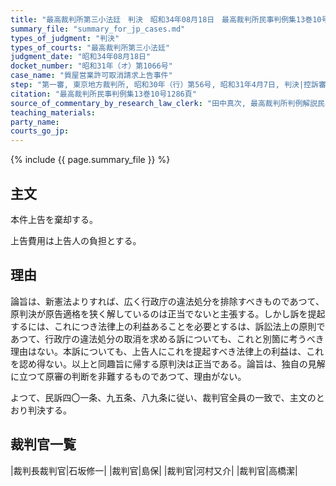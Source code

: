 ```yaml
---
title: "最高裁判所第三小法廷　判決　昭和34年08月18日　最高裁判所民事判例集13巻10号1286頁"
summary_file: "summary_for_jp_cases.md"
types_of_judgment: "判決"
types_of_courts: "最高裁判所第三小法廷"
judgment_date: "昭和34年08月18日"
docket_number: "昭和31年（オ）第1066号"
case_name: "質屋営業許可取消請求上告事件"
step: "第一審, 東京地方裁判所, 昭和30年（行）第56号, 昭和31年4月7日, 判決|控訴審, 東京高等裁判所, , 昭和31年9月29日, 判決"
citation: "最高裁判所民事判例集13巻10号1286頁"
source_of_commentary_by_research_law_clerk: "田中真次, 最高裁判所判例解説民事篇昭和34年度196頁"
teaching_materials:
party_name:
courts_go_jp:
---
```



{% include {{ page.summary_file }}  %}




## 主文


本件上告を棄却する。

上告費用は上告人の負担とする。





## 理由


論旨は、新憲法よりすれば、広く行政庁の違法処分を排除すべきものであつて、原判決が原告適格を狭く解しているのは正当でないと主張する。しかし訴を提起するには、これにつき法律上の利益あることを必要とするは、訴訟法上の原則であつて、行政庁の違法処分の取消を求める訴についても、これと別箇に考うべき理由はない。本訴についても、上告人にこれを提起すべき法律上の利益は、これを認め得ない。以上と同趣旨に帰する原判決は正当である。論旨は、独自の見解に立つて原審の判断を非難するものであつて、理由がない。

よつて、民訴四〇一条、九五条、八九条に従い、裁判官全員の一致で、主文のとおり判決する。

## 裁判官一覧

|裁判長裁判官|石坂修一|
|裁判官|島保|
|裁判官|河村又介|
|裁判官|高橋潔|
